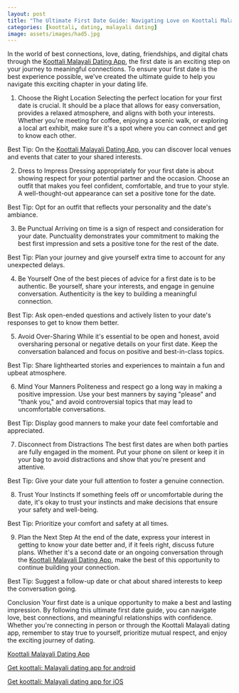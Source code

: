 ```yaml
---
layout: post
title: "The Ultimate First Date Guide: Navigating Love on Koottali Malayali"
categories: [koottali, dating, malayali dating]
image: assets/images/had5.jpg
---
```



In the world of best connections, love, dating, friendships, and digital chats through the [Koottali Malayali Dating App](https://koottali.com/download), the first date is an exciting step on your journey to meaningful connections. To ensure your first date is the best experience possible, we've created the ultimate guide to help you navigate this exciting chapter in your dating life.

1. Choose the Right Location
Selecting the perfect location for your first date is crucial. It should be a place that allows for easy conversation, provides a relaxed atmosphere, and aligns with both your interests. Whether you're meeting for coffee, enjoying a scenic walk, or exploring a local art exhibit, make sure it's a spot where you can connect and get to know each other.

Best Tip: On the [Koottali Malayali Dating App](https://koottali.com/download), you can discover local venues and events that cater to your shared interests.

2. Dress to Impress
Dressing appropriately for your first date is about showing respect for your potential partner and the occasion. Choose an outfit that makes you feel confident, comfortable, and true to your style. A well-thought-out appearance can set a positive tone for the date.

Best Tip: Opt for an outfit that reflects your personality and the date's ambiance.

3. Be Punctual
Arriving on time is a sign of respect and consideration for your date. Punctuality demonstrates your commitment to making the best first impression and sets a positive tone for the rest of the date.

Best Tip: Plan your journey and give yourself extra time to account for any unexpected delays.

4. Be Yourself
One of the best pieces of advice for a first date is to be authentic. Be yourself, share your interests, and engage in genuine conversation. Authenticity is the key to building a meaningful connection.

Best Tip: Ask open-ended questions and actively listen to your date's responses to get to know them better.

5. Avoid Over-Sharing
While it's essential to be open and honest, avoid oversharing personal or negative details on your first date. Keep the conversation balanced and focus on positive and best-in-class topics.

Best Tip: Share lighthearted stories and experiences to maintain a fun and upbeat atmosphere.

6. Mind Your Manners
Politeness and respect go a long way in making a positive impression. Use your best manners by saying "please" and "thank you," and avoid controversial topics that may lead to uncomfortable conversations.

Best Tip: Display good manners to make your date feel comfortable and appreciated.

7. Disconnect from Distractions
The best first dates are when both parties are fully engaged in the moment. Put your phone on silent or keep it in your bag to avoid distractions and show that you're present and attentive.

Best Tip: Give your date your full attention to foster a genuine connection.

8. Trust Your Instincts
If something feels off or uncomfortable during the date, it's okay to trust your instincts and make decisions that ensure your safety and well-being.

Best Tip: Prioritize your comfort and safety at all times.

9. Plan the Next Step
At the end of the date, express your interest in getting to know your date better and, if it feels right, discuss future plans. Whether it's a second date or an ongoing conversation through the [Koottali Malayali Dating App](https://koottali.com/download), make the best of this opportunity to continue building your connection.

Best Tip: Suggest a follow-up date or chat about shared interests to keep the conversation going.

Conclusion
Your first date is a unique opportunity to make a best and lasting impression. By following this ultimate first date guide, you can navigate love, best connections, and meaningful relationships with confidence. Whether you're connecting in person or through the Koottali Malayali dating app, remember to stay true to yourself, prioritize mutual respect, and enjoy the exciting journey of dating.

[Koottali Malayali Dating App](https://koottali.com/download)

[Get koottali: Malayali dating app for android](https://play.google.com/store/apps/details?id=com.koottali.app&hl=en_IN&gl=US)

[Get koottali: Malayali dating app for iOS](https://apps.apple.com/us/app/koottali-connect-with-mallus/id6448742453)
